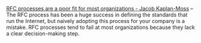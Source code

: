 

[ RFC processes are a poor fit for most organizations - Jacob Kaplan-Moss](
https://jacobian.org/2023/dec/1/against-rfcs/) –The RFC process has been a
huge success in defining the standards that run the Internet, but naively
adopting this process for your company is a mistake. RFC processes tend to
fail at most organizations because they lack a clear decision-making step.

